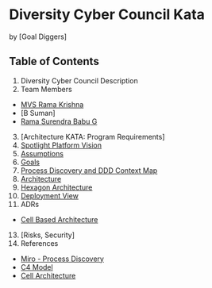 # Diversity Cyber Council Kata
by [Goal Diggers]
## Table of Contents
1. Diversity Cyber Council Description
2. Team Members
* [MVS Rama Krishna](https://www.linkedin.com/in/mvs-ramakrishna-a3a57225/)
* [B Suman]
* [Rama Surendra Babu G](https://www.linkedin.com/in/rama-surendra-babu-g-985a1913/)
3. [Architecture KATA: Program Requirements]
4. [Spotlight Platform Vision](architecture/SpotlightPlatformVision.md)
5. [Assumptions](architecture/Assumptions.md)
6. [Goals](architecture/Goals.md)
7. [Process Discovery and DDD Context Map](architecture/ProcessDiscoveryandDDDContextMap.md) 
8. [Architecture](architecture/ArchitectureOverview.md) 
9. [Hexagon Architecture](architecture/HexagonArchitecture.md)
10. [Deployment View](architecture/DeploymentView.md)
11. ADRs
* [Cell Based Architecture](ADRs/ADR001_CellBasedArchitecture.md)
13. [Risks, Security]
14. References
* [Miro - Process Discovery](https://miro.com/app/board/uXjVOySr1RA=/?share_link_id=321299907325)
* [C4 Model](https://c4model.com/)
* [Cell Architecture](https://github.com/wso2/reference-architecture/blob/master/reference-architecture-cell-based.md)
